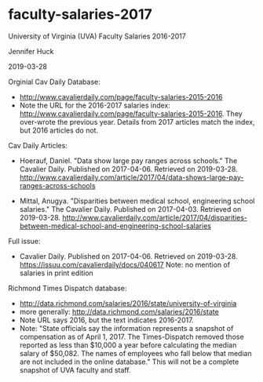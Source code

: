 # faculty-salaries-2017
University of Virginia (UVA) Faculty Salaries 2016-2017

Jennifer Huck

2019-03-28

Orginial Cav Daily Database:

* http://www.cavalierdaily.com/page/faculty-salaries-2015-2016 
* Note the URL for the 2016-2017 salaries index: http://www.cavalierdaily.com/page/faculty-salaries-2015-2016.  They over-wrote the previous year. Details from 2017 articles match the index, but 2016 articles do not.  

Cav Daily Articles: 

* Hoerauf, Daniel.  "Data show large pay ranges across schools."  The Cavalier Daily. Published on 2017-04-06.  Retrieved on 2019-03-28. http://www.cavalierdaily.com/article/2017/04/data-shows-large-pay-ranges-across-schools

* Mittal, Anugya.  "Disparities between medical school, engineering school salaries."  The Cavalier Daily. Published on 2017-04-03.  Retrieved on 2019-03-28. http://www.cavalierdaily.com/article/2017/04/disparities-between-medical-school-and-engineering-school-salaries

Full issue: 

* Cavalier Daily.  Published on 2017-04-06.  Retrieved on 2019-03-28. 
https://issuu.com/cavalierdaily/docs/040617
Note: no mention of salaries in print edition

Richmond Times Dispatch database:
* http://data.richmond.com/salaries/2016/state/university-of-virginia
* more generally: http://data.richmond.com/salaries/2016/state
* Note URL says 2016, but the text indicates 2016-2017. 
* Note: "State officials say the information represents a snapshot of compensation as of April 1, 2017.  The Times-Dispatch removed those reported as less than $10,000 a year before calculating the median salary of $50,082. The names of employees who fall below that median are not included in the online database."  This will not be a complete snapshot of UVA faculty and staff. 
